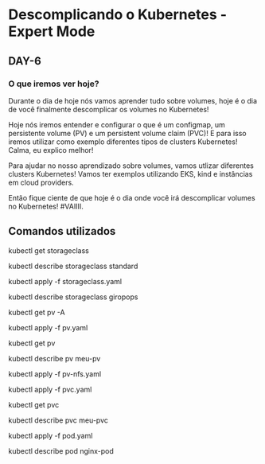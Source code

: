 # Descomplicando o Kubernetes - Expert Mode

## DAY-6

### O que iremos ver hoje?

Durante o dia de hoje nós vamos aprender tudo sobre volumes, hoje é o dia de você finalmente descomplicar os volumes no Kubernetes!

Hoje nós iremos entender e configurar o que é um configmap, um persistente volume (PV) e um persistent volume claim (PVC)! E para isso iremos utilizar como exemplo diferentes tipos de clusters Kubernetes! Calma, eu explico melhor!

Para ajudar no nosso aprendizado sobre volumes, vamos utlizar diferentes clusters Kubernetes! Vamos ter exemplos utilizando EKS, kind e instâncias em cloud providers.

Então fique ciente de que hoje é o dia onde você irá descomplicar volumes no Kubernetes! #VAIIII.

## Comandos utilizados

<p>kubectl get storageclass</p>
<p>kubectl describe storageclass standard</p>
<p>kubectl apply -f storageclass.yaml</p>
<p>kubectl describe storageclass giropops</p>
<p>kubectl get pv -A</p>
<p>kubectl apply -f pv.yaml</p>
<p>kubectl get pv</p>
<p>kubectl describe pv meu-pv</p>
<p>kubectl apply -f pv-nfs.yaml</p>
<p>kubectl apply -f pvc.yaml</p>
<p>kubectl get pvc
<p>kubectl describe pvc meu-pvc</p>
<p>kubectl apply -f pod.yaml</p>
<p>kubectl describe pod nginx-pod</p>
